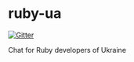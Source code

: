 ruby-ua
=======
[![Gitter](https://badges.gitter.im/Join%20Chat.svg)](https://gitter.im/dev-ua/ruby-ua?utm_source=badge&utm_medium=badge&utm_campaign=pr-badge&utm_content=badge)

Chat for Ruby developers of Ukraine
